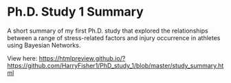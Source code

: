 # Ph.D. Study 1 Summary

A short summary of my first Ph.D. study that explored the relationships between a range of stress-related factors and injury occurrence in athletes using Bayesian Networks.

View here: https://htmlpreview.github.io/?https://github.com/HarryFisher1/PhD_study_1/blob/master/study_summary.html